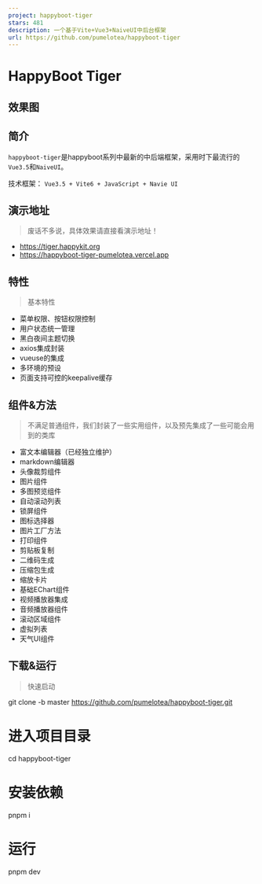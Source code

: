 ```yaml
---
project: happyboot-tiger
stars: 481
description: 一个基于Vite+Vue3+NaiveUI中后台框架
url: https://github.com/pumelotea/happyboot-tiger
---
```


HappyBoot Tiger
===============

效果图
---

简介
--

`happyboot-tiger`是happyboot系列中最新的中后端框架，采用时下最流行的`Vue3.5`和`NaiveUI`。

技术框架： `Vue3.5 + Vite6 + JavaScript + Navie UI`

演示地址
----

> 废话不多说，具体效果请直接看演示地址！

-   https://tiger.happykit.org
-   https://happyboot-tiger-pumelotea.vercel.app

特性
--

> 基本特性

-   菜单权限、按钮权限控制
-   用户状态统一管理
-   黑白夜间主题切换
-   axios集成封装
-   vueuse的集成
-   多环境的预设
-   页面支持可控的keepalive缓存

组件&方法
-----

> 不满足普通组件，我们封装了一些实用组件，以及预先集成了一些可能会用到的类库

-   富文本编辑器（已经独立维护）
-   markdown编辑器
-   头像裁剪组件
-   图片组件
-   多图预览组件
-   自动滚动列表
-   锁屏组件
-   图标选择器
-   图片工厂方法
-   打印组件
-   剪贴板复制
-   二维码生成
-   压缩包生成
-   缩放卡片
-   基础EChart组件
-   视频播放器集成
-   音频播放器组件
-   滚动区域组件
-   虚拟列表
-   天气UI组件

下载&运行
-----

> 快速启动

git clone -b master https://github.com/pumelotea/happyboot-tiger.git
# 进入项目目录
cd happyboot-tiger
# 安装依赖
pnpm i
# 运行
pnpm dev
